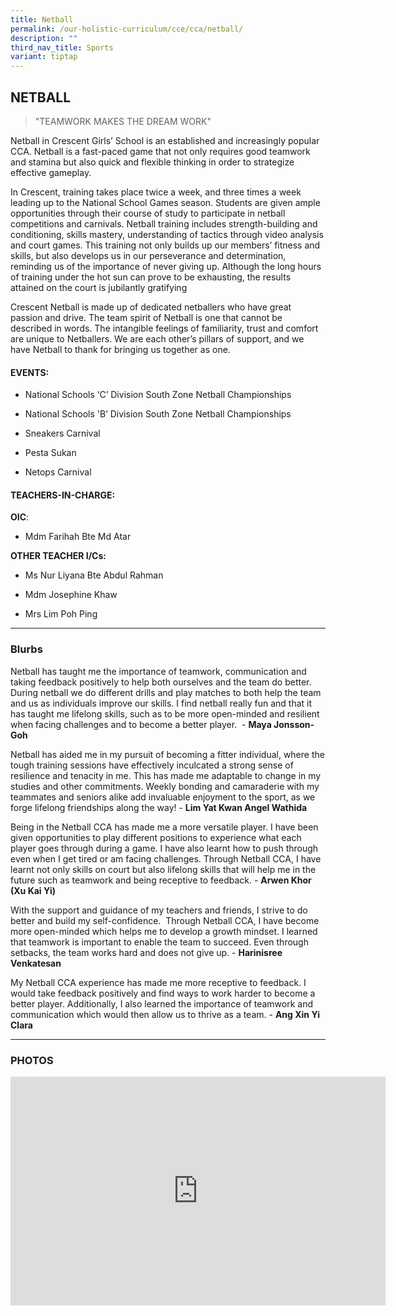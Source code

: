 ```yaml
---
title: Netball
permalink: /our-holistic-curriculum/cce/cca/netball/
description: ""
third_nav_title: Sports
variant: tiptap
---
```

<h2><strong>NETBALL</strong></h2>
<blockquote>
<p>"TEAMWORK MAKES THE DREAM WORK"</p>
</blockquote>
<p>Netball in Crescent Girls’ School is an established and increasingly popular
CCA. Netball is a fast-paced game that not only requires good teamwork
and stamina but also quick and flexible thinking in order to strategize
effective gameplay.</p>
<p>In Crescent, training takes place twice a week, and three times a week
leading up to the National School Games season. Students are given ample
opportunities through their course of study to participate in netball competitions
and carnivals. Netball training includes strength-building and conditioning,
skills mastery, understanding of tactics through video analysis and court
games. This training not only builds up our members’ fitness and skills,
but also develops us in our perseverance and determination, reminding us
of the importance of never giving up. Although the long hours of training
under the hot sun can prove to be exhausting, the results attained on the
court is jubilantly gratifying</p>
<p>Crescent Netball is made up of dedicated netballers who have great passion
and drive. The team spirit of Netball is one that cannot be described in
words. The intangible feelings of familiarity, trust and comfort are unique
to Netballers. We are each other’s pillars of support, and we have Netball
to thank for bringing us together as one.</p>
<h4><strong>EVENTS:</strong></h4>
<ul data-tight="true" class="tight">
<li>
<p>National Schools ‘C’ Division South Zone Netball Championships</p>
</li>
<li>
<p>National Schools 'B’ Division South Zone Netball Championships</p>
</li>
<li>
<p>Sneakers Carnival</p>
</li>
<li>
<p>Pesta Sukan</p>
</li>
<li>
<p>Netops Carnival</p>
</li>
</ul>
<h4><strong>TEACHERS-IN-CHARGE:</strong></h4>
<p><strong>OIC</strong>:</p>
<ul data-tight="true" class="tight">
<li>
<p>Mdm Farihah Bte Md Atar</p>
</li>
</ul>
<p><strong>OTHER TEACHER I/Cs:</strong>
</p>
<ul data-tight="true" class="tight">
<li>
<p>Ms Nur Liyana Bte Abdul Rahman</p>
</li>
<li>
<p>Mdm Josephine Khaw</p>
</li>
<li>
<p>Mrs Lim Poh Ping</p>
</li>
</ul>
<hr>
<h3><strong>Blurbs</strong></h3>
<p>Netball has taught me the importance of teamwork, communication and taking
feedback positively to help both ourselves and the team do better. During
netball we do different drills and play matches to both help the team and
us as individuals improve our skills. I find netball really fun and that
it has taught me lifelong skills, such as to be more open-minded and resilient
when facing challenges and to become a better player.&nbsp; - <strong>Maya Jonsson-Goh</strong>
</p>
<p>Netball has aided me in my pursuit of becoming a fitter individual, where
the tough training sessions have effectively inculcated a strong sense
of resilience and tenacity in me. This has made me adaptable to change
in my studies and other commitments. Weekly bonding and camaraderie with
my teammates and seniors alike add invaluable enjoyment to the sport, as
we forge lifelong friendships along the way! - <strong>Lim Yat Kwan Angel Wathida</strong>
</p>
<p>Being in the Netball CCA has made me a more versatile player. I have been
given opportunities to play different positions to experience what each
player goes through during a game. I have also learnt how to push through
even when I get tired or am facing challenges. Through Netball CCA, I have
learnt not only skills on court but also lifelong skills that will help
me in the future such as teamwork and being receptive to feedback. - <strong>Arwen Khor (Xu Kai Yi)</strong>
</p>
<p>With the support and guidance of my teachers and friends, I strive to
do better and build my self-confidence.&nbsp; Through Netball CCA, I have
become more open-minded which helps me to develop a growth mindset. I learned
that teamwork is important to enable the team to succeed. Even through
setbacks, the team works hard and does not give up. - <strong>Harinisree Venkatesan</strong>
</p>
<p>My Netball CCA experience has made me more receptive to feedback. I would
take feedback positively and find ways to work harder to become a better
player. Additionally, I also learned the importance of teamwork and communication
which would then allow us to thrive as a team. - <strong>Ang Xin Yi Clara</strong>
</p>
<hr>
<h3><strong>PHOTOS</strong></h3>
<div class="iframe-wrapper">
<iframe height="366" width="600" allowfullscreen="true" frameborder="0" src="https://docs.google.com/presentation/d/e/2PACX-1vRpn7NgnnJfwSjBjBN_akbXTtQedcFvS3UufDgPXDW_yORoOIlaThxjfQ9m0UN8I-Qq9JyE-sxtT0dU/embed?start=true&amp;loop=true&amp;delayms=3000"></iframe>
</div>
<p></p>